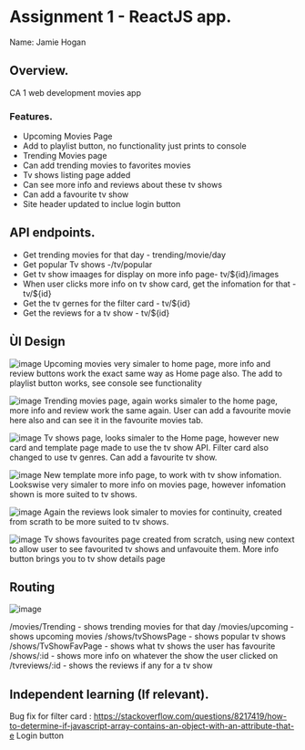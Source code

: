 # Assignment 1 - ReactJS app.

Name: Jamie Hogan

## Overview.

CA 1 web development movies app

### Features. 
+ Upcoming Movies Page
+ Add to playlist button, no functionality just prints to console
+ Trending Movies page
+ Can add trending movies to favorites movies
+ Tv shows listing page added
+ Can see more info and reviews about these tv shows
+ Can add a favourite tv show 
+ Site header updated to inclue login button

## API endpoints.
+ Get trending movies for that day - trending/movie/day
+ Get popular Tv shows -/tv/popular
+ Get tv show imaages for display on more info page- tv/${id}/images
+ When user clicks more info on tv show card, get the infomation for that - tv/${id}
+ Get the tv gernes for the filter card - tv/${id}
+ Get the reviews for a tv show - tv/${id}

## ÙI Design
![image](https://user-images.githubusercontent.com/78024990/145207541-5fed1c56-26f4-49b8-a95e-3a8854dddc61.png)
Upcoming movies very simaler to home page, more info and review buttons work the exact same way as Home page also. The add to playlist button works, see console see functionality

![image](https://user-images.githubusercontent.com/78024990/145208175-99ca1235-206e-475a-b0e3-39797da36d82.png)
Trending movies page, again works simaler to the home page, more info and review work the same again. User can add a favourite movie here also and can see it in the favourite movies tab. 

![image](https://user-images.githubusercontent.com/78024990/145208508-e36a14d8-3576-4fe6-8d20-fa51d6685a58.png)
Tv shows page, looks simaler to the Home page, however new card and template page made to use the tv show API. Filter card also changed to use tv genres. Can add a favourite tv show.

![image](https://user-images.githubusercontent.com/78024990/145209156-f9cf21e1-a426-4176-8a9a-d26917ae447d.png)
New template more info page, to work with tv show infomation. Lookswise very simaler to more info on movies page, however infomation shown is more suited to tv shows. 

![image](https://user-images.githubusercontent.com/78024990/145209784-0f459c6f-b610-4979-8491-56d9961ac14c.png)
Again the reviews look simaler to movies for continuity, created from scrath to be more suited to tv shows. 

![image](https://user-images.githubusercontent.com/78024990/145210108-9d33c5f2-756c-4f86-84ef-1eeb61026f94.png)
Tv shows favourites page created from scratch, using new context to allow user to see favourited tv shows and unfavouite them. More info button brings you to tv show details page

## Routing
![image](https://user-images.githubusercontent.com/78024990/145210712-acde8ee5-cc97-4e5a-ad2c-2cffbcd5c4bf.png)

/movies/Trending - shows trending movies for that day 
/movies/upcoming - shows upcoming movies
/shows/tvShowsPage - shows popular tv shows
/shows/TvShowFavPage - shows what tv shows the user has favourite 
/shows/:id - shows more info on whatever the show the user clicked on
/tvreviews/:id - shows the reviews if any for a tv show

## Independent learning (If relevant).
Bug fix for filter card : https://stackoverflow.com/questions/8217419/how-to-determine-if-javascript-array-contains-an-object-with-an-attribute-that-e
Login button 






